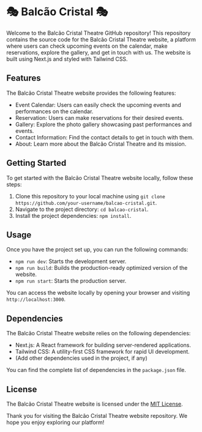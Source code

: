 # 🎭 Balcão Cristal 🎭

Welcome to the Balcão Cristal Theatre GitHub repository! This repository contains the source code for the Balcão Cristal Theatre website, a platform where users can check upcoming events on the calendar, make reservations, explore the gallery, and get in touch with us. The website is built using Next.js and styled with Tailwind CSS.

## Features

The Balcão Cristal Theatre website provides the following features:

- Event Calendar: Users can easily check the upcoming events and performances on the calendar.
- Reservation: Users can make reservations for their desired events.
- Gallery: Explore the photo gallery showcasing past performances and events.
- Contact Information: Find the contact details to get in touch with them.
- About: Learn more about the Balcão Cristal Theatre and its mission.

## Getting Started

To get started with the Balcão Cristal Theatre website locally, follow these steps:

1.  Clone this repository to your local machine using `git clone https://github.com/your-username/balcao-cristal.git`.
2.  Navigate to the project directory: `cd balcao-cristal`.
3.  Install the project dependencies: `npm install`.

## Usage

Once you have the project set up, you can run the following commands:

- `npm run dev`: Starts the development server.
- `npm run build`: Builds the production-ready optimized version of the website.
- `npm run start`: Starts the production server.

You can access the website locally by opening your browser and visiting `http://localhost:3000`.

## Dependencies

The Balcão Cristal Theatre website relies on the following dependencies:

- Next.js: A React framework for building server-rendered applications.
- Tailwind CSS: A utility-first CSS framework for rapid UI development.
- (Add other dependencies used in the project, if any)

You can find the complete list of dependencies in the `package.json` file.

## License

The Balcão Cristal Theatre website is licensed under the [MIT License](https://chat.openai.com/LICENSE).

Thank you for visiting the Balcão Cristal Theatre website repository. We hope you enjoy exploring our platform!
